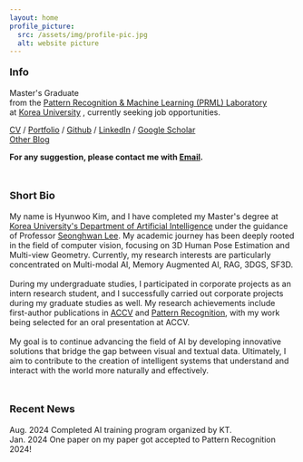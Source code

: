 ```yaml
---
layout: home
profile_picture:
  src: /assets/img/profile-pic.jpg
  alt: website picture
---
```

<p style="font-size: 18px;">
  <strong>Info</strong><br>
</p>
<p>

   Master's Graduate <br>from the <a href="http://pr.korea.ac.kr/" target="_blank">Pattern Recognition & Machine Learning (PRML) Laboratory</a><br>at <a href="https://www.korea.ac.kr/">Korea University</a> , currently seeking job opportunities.
</p> 
<p>
  <a href="/assets/pdf/CV_HyunWoo.pdf" target="_blank">CV</a> / <a href="/assets/pdf/portfolio.pdf" target="_blank">Portfolio</a> / <a href="https://github.com/khw11044" target="_blank">Github</a> / <a href="https://www.linkedin.com/in/hyunwoo-kim-35a441205/" target="_blank">LinkedIn</a> / <a href="https://scholar.google.co.kr/citations?user=FhdyFDMAAAAJ&hl=ko&authuser=1" target="_blank">Google Scholar</a><br>
  <a href="https://hyunew.github.io/" target="_blank">Other Blog</a> <br>
</p>
<p>
  <strong>For any suggestion, please contact me with <a href="mailto:khw11044@gmail.com">Email</a>.</strong><br>
</p>
<br>
<p style="font-size: 18px;">
  <strong>Short Bio</strong><br>
</p>
<p> 
  My name is Hyunwoo Kim, and I have completed my Master's degree at <a href="http://xai.korea.ac.kr/" target="_blank">Korea University's Department of Artificial Intelligence</a> under the guidance of Professor <a href="https://research.com/u/seong-whan-lee" target="_blank">Seonghwan Lee</a>. My academic journey has been deeply rooted in the field of computer vision, focusing on 3D Human Pose Estimation and Multi-view Geometry. Currently, my research interests are particularly concentrated on Multi-modal AI, Memory Augmented AI, RAG, 3DGS, SF3D.
  <br><br>
  During my undergraduate studies, I participated in corporate projects as an intern research student, and I successfully carried out corporate projects during my graduate studies as well. My research achievements include first-author publications in <a href="https://buly.kr/AwdYIP2" target="_blank">ACCV</a> and <a href="https://buly.kr/4QlW0EO" target="_blank">Pattern Recognition</a>, with my work being selected for an oral presentation at ACCV.
  <br><br>
  My goal is to continue advancing the field of AI by developing innovative solutions that bridge the gap between visual and textual data. Ultimately, I aim to contribute to the creation of intelligent systems that understand and interact with the world more naturally and effectively.
</p>
<br>
<p style="font-size: 18px;">
  <strong>Recent News</strong><br>
</p>
<p>
Aug. 2024 Completed AI training program organized by KT.<br>
Jan. 2024 One paper on my paper got accepted to Pattern Recognition 2024!<br>
<p>